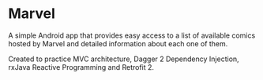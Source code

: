 # Marvel
A simple Android app that provides easy access to a list of available comics hosted by Marvel and detailed information about each one of them.

Created to practice MVC architecture, Dagger 2 Dependency Injection, rxJava Reactive Programming and Retrofit 2. 
